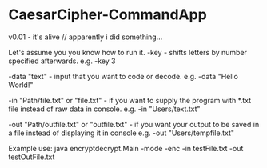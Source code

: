 # CaesarCipher-CommandApp
v0.01 - it's alive // apparently i did something…

Let's assume you you know how to run it.
-key - shifts letters by number specified afterwards. e.g. -key 3

-data "text" - input that you want to code or decode. e.g. -data "Hello World!"

-in "Path/file.txt" or "file.txt" - if you want to supply the program with *.txt file
 instead of raw data in console. e.g. -in "Users/text.txt"

-out "Path/outfile.txt" or "outfile.txt" - if you want your output to be saved in a file 
instead of displaying it in console e.g. -out "Users/tempfile.txt"

Example use: java encryptdecrypt.Main -mode -enc -in testFile.txt -out testOutFile.txt

